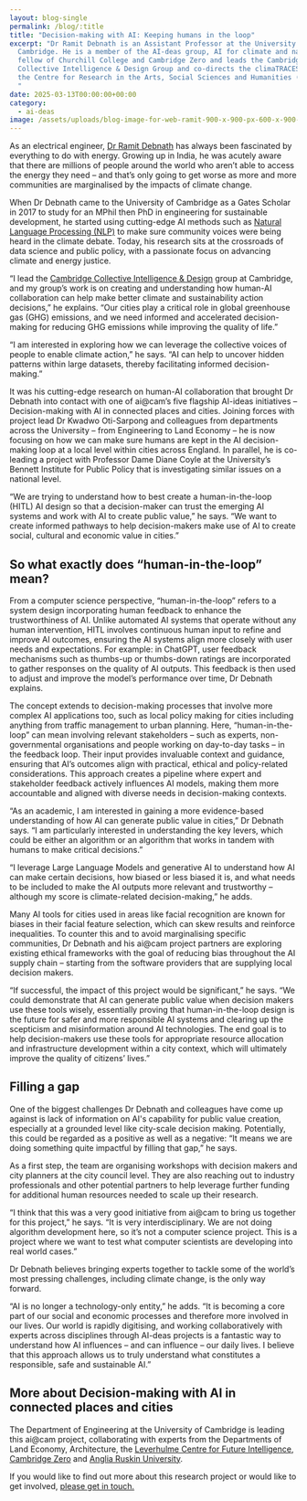 ```yaml
---
layout: blog-single
permalink: /blog/:title
title: "Decision-making with AI: Keeping humans in the loop"
excerpt: "Dr Ramit Debnath is an Assistant Professor at the University of
  Cambridge. He is a member of the AI-deas group, AI for climate and nature,
  fellow of Churchill College and Cambridge Zero and leads the Cambridge
  Collective Intelligence & Design Group and co-directs the climaTRACES Lab at
  the Centre for Research in the Arts, Social Sciences and Humanities (CRASSH).
  "
date: 2025-03-13T00:00:00+00:00
category:
  - ai-deas
image: /assets/uploads/blog-image-for-web-ramit-900-x-900-px-600-x-900-px-900-x-700-px-.png
---
```

As an electrical engineer, [Dr Ramit Debnath](https://www.cst.cam.ac.uk/people/rd545) has always been fascinated by everything to do with energy. Growing up in India, he was acutely aware that there are millions of people around the world who aren’t able to access the energy they need – and that’s only going to get worse as more and more communities are marginalised by the impacts of climate change.

When Dr Debnath came to the University of Cambridge as a Gates Scholar in 2017 to study for an MPhil then PhD in engineering for sustainable development, he started using cutting-edge AI methods such as [Natural Language Processing (NLP)](https://www.cst.cam.ac.uk/research/themes/natural-language-processing) to make sure community voices were being heard in the climate debate. Today, his research sits at the crossroads of data science and public policy, with a passionate focus on advancing climate and energy justice.

“I lead the [Cambridge Collective Intelligence & Design](https://camcid.github.io/) group at Cambridge, and my group’s work is on creating and understanding how human-AI collaboration can help make better climate and sustainability action decisions,” he explains. “Our cities play a critical role in global greenhouse gas (GHG) emissions, and we need informed and accelerated decision-making for reducing GHG emissions while improving the quality of life.”

“I am interested in exploring how we can leverage the collective voices of people to enable climate action,” he says. “AI can help to uncover hidden patterns within large datasets, thereby facilitating informed decision-making.” 

It was his cutting-edge research on human-AI collaboration that brought Dr Debnath into contact with one of ai@cam’s five flagship AI-ideas initiatives – Decision-making with AI in connected places and cities. Joining forces with project lead Dr Kwadwo Oti-Sarpong and colleagues from departments across the University – from Engineering to Land Economy – he is now focusing on how we can make sure humans are kept in the AI decision-making loop at a local level within cities across England. In parallel, he is co-leading a project with Professor Dame Diane Coyle at the University’s Bennett Institute for Public Policy that is investigating similar issues on a national level.

“We are trying to understand how to best create a human-in-the-loop (HITL) AI design so that a decision-maker can trust the emerging AI systems and work with AI to create public value,” he says. “We want to create informed pathways to help decision-makers make use of AI to create social, cultural and economic value in cities.”

## So what exactly does “human-in-the-loop” mean? 

From a computer science perspective, “human-in-the-loop” refers to a system design incorporating human feedback to enhance the trustworthiness of AI. Unlike automated AI systems that operate without any human intervention, HITL involves continuous human input to refine and improve AI outcomes, ensuring the AI systems align more closely with user needs and expectations. For example: in ChatGPT, user feedback mechanisms such as thumbs-up or thumbs-down ratings are incorporated to gather responses on the quality of AI outputs. This feedback is then used to adjust and improve the model’s performance over time, Dr Debnath explains.

The concept extends to decision-making processes that involve more complex AI applications too, such as local policy making for cities including anything from traffic management to urban planning. Here, “human-in-the-loop” can mean involving relevant stakeholders – such as experts, non-governmental organisations and people working on day-to-day tasks – in the feedback loop. Their input provides invaluable context and guidance, ensuring that AI’s outcomes align with practical, ethical and policy-related considerations. This approach creates a pipeline where expert and stakeholder feedback actively influences AI models, making them more accountable and aligned with diverse needs in decision-making contexts.

“As an academic, I am interested in gaining a more evidence-based understanding of how AI can generate public value in cities,” Dr Debnath says. “I am particularly interested in understanding the key levers, which could be either an algorithm or an algorithm that works in tandem with humans to make critical decisions.”

“I leverage Large Language Models and generative AI to understand how AI can make certain decisions, how biased or less biased it is, and what needs to be included to make the AI outputs more relevant and trustworthy – although my score is climate-related decision-making,” he adds.

Many AI tools for cities used in areas like facial recognition are known for biases in their facial feature selection, which can skew results and reinforce inequalities. To counter this and to avoid marginalising specific communities, Dr Debnath and his ai@cam project partners are exploring existing ethical frameworks with the goal of reducing bias throughout the AI supply chain – starting from the software providers that are supplying local decision makers. 

“If successful, the impact of this project would be significant,” he says. “We could demonstrate that AI can generate public value when decision makers use these tools wisely, essentially proving that human-in-the-loop design is the future for safer and more responsible AI systems and clearing up the scepticism and misinformation around AI technologies. The end goal is to help decision-makers use these tools for appropriate resource allocation and infrastructure development within a city context, which will ultimately improve the quality of citizens’ lives.”

## Filling a gap

One of the biggest challenges Dr Debnath and colleagues have come up against is lack of information on AI's capability for public value creation, especially at a grounded level like city-scale decision making. Potentially, this could be regarded as a positive as well as a negative: “It means we are doing something quite impactful by filling that gap,” he says.

As a first step, the team are organising workshops with decision makers and city planners at the city council level. They are also reaching out to industry professionals and other potential partners to help leverage further funding for additional human resources needed to scale up their research.

“I think that this was a very good initiative from ai@cam to bring us together for this project,” he says. “It is very interdisciplinary. We are not doing algorithm development here, so it’s not a computer science project. This is a project where we want to test what computer scientists are developing into real world cases.”

Dr Debnath believes bringing experts together to tackle some of the world’s most pressing challenges, including climate change, is the only way forward. 

“AI is no longer a technology-only entity,” he adds. “It is becoming a core part of our social and economic processes and therefore more involved in our lives. Our world is rapidly digitising, and working collaboratively with experts across disciplines through AI-deas projects is a fantastic way to understand how AI influences – and can influence – our daily lives. I believe that this approach allows us to truly understand what constitutes a responsible, safe and sustainable AI.”

## More about Decision-making with AI in connected places and cities

The Department of Engineering at the University of Cambridge is leading this ai@cam project, collaborating with experts from the Departments of Land Economy, Architecture, the [Leverhulme Centre for Future Intelligence](http://lcfi.ac.uk/), [Cambridge Zero](https://www.zero.cam.ac.uk/) and [Anglia Ruskin University](https://www.aru.ac.uk/people/jennifer-schooling).

If you would like to find out more about this research project or would like to get involved, [please get in touch. ](https://forms.office.com/e/qVwtiys5EV)